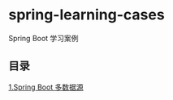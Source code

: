 # spring-learning-cases
Spring Boot 学习案例

## 目录

[1.Spring Boot 多数据源](https://github.com/Vincent-Vic/spring-learning-cases/tree/master/multi-source)